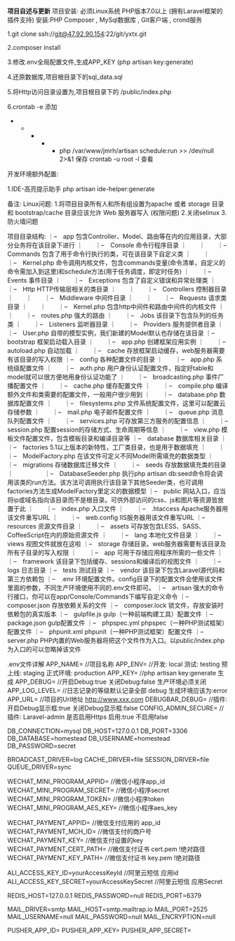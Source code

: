 
******************************项目自述与更新******************************
项目安装:
必须Linux系统  PHP版本7.0以上 (拥有Laravel框架的插件支持)  安装:PHP Composer , MySql数据库 , Git客户端 , crond服务

1.git clone ssh://git@47.92.90.154:22/git/yxtx.git

2.composer install

3.修改.env全局配置文件,生成APP_KEY  (php artisan key:generate)

4.还原数据库,项目根目录下的sql_data.sql

5.将Http访问目录设置为,项目根目录下的 /public/index.php

6.crontab -e 添加
  * * * * * php /var/www/jmrh/artisan schedule:run >> /dev/null 2>&1    保存
  crontab -u root -l   查看

开发环境额外配置:

1.IDE-高亮提示助手
  php artisan ide-helper:generate

备注:
Linux问题:
1.将项目目录所有人和所有组设置为apache 或者 storage 目录和 bootstrap/cache 目录应该允许 Web 服务器写入 (权限问题)
2.关闭selinux
3.防火墙问题

项目目录结构:
｜–　app 包含Controller、Model、路由等在内的应用目录，大部分业务将在该目录下进行
｜　　｜–　Console 命令行程序目录
｜　　｜　　｜–　Commands 包含了用于命令行执行的类，可在该目录下自定义类
｜　　｜　　｜–　Kernel.php 命令调用内核文件，包含commands变量(命令清单，自定义的命令需加入到这里)和schedule方法(用于任务调度，即定时任务)
｜　　｜–　Events 事件目录
｜　　｜–　Exceptions 包含了自定义错误和异常处理类
｜　　｜–　Http HTTP传输层相关的类目录
｜　　｜　　｜–　Controllers 控制器目录
｜　　｜　　｜–　Middleware 中间件目录
｜　　｜　　｜–　Requests 请求类目录
｜　　｜　　｜–　Kernel.php 包含http中间件和路由中间件的内核文件
｜　　｜　　｜–　routes.php 强大的路由
｜　　｜–　Jobs 该目录下包含队列的任务类
｜　　｜–　Listeners 监听器目录
｜　　｜–　Providers 服务提供者目录
｜　　｜–　User.php 自带的模型实例，我们新建的Model默认也存储在该目录
｜–　bootstrap 框架启动载入目录
｜　　｜–　app.php 创建框架应用实例
｜　　｜–　autoload.php 自动加载
｜　　｜–　cache 存放框架启动缓存，web服务器需要有该目录的写入权限
｜–　config 各种配置文件的目录
｜　　｜–　app.php 系统级配置文件
｜　　｜–　auth.php 用户身份认证配置文件，指定好table和model就可以很方便地用身份认证功能了
｜　　｜–　broadcasting.php 事件广播配置文件
｜　　｜–　cache.php 缓存配置文件
｜　　｜–　compile.php 编译额外文件和类需要的配置文件，一般用户很少用到
｜　　｜–　database.php 数据库配置文件
｜　　｜–　filesystems.php 文件系统配置文件，这里可以配置云存储参数
｜　　｜–　mail.php 电子邮件配置文件
｜　　｜–　queue.php 消息队列配置文件
｜　　｜–　services.php 可存放第三方服务的配置信息
｜　　｜–　session.php 配置session的存储方式、生命周期等信息
｜　　｜–　view.php 模板文件配置文件，包含模板目录和编译目录等
｜–　database 数据库相关目录
｜　　｜–　factories 5.1以上版本的新特性，工厂类目录，也是用于数据填充
｜　　｜　　｜–　ModelFactory.php 在该文件可定义不同Model所需填充的数据类型
｜　　｜–　migrations 存储数据库迁移文件
｜　　｜–　seeds 存放数据填充类的目录
｜　　　　　｜–　DatabaseSeeder.php 执行php artisan db:seed命令将会调用该类的run方法。该方法可调用执行该目录下其他Seeder类，也可调用factories方法生成ModelFactory里定义的数据模型
｜–　public 网站入口，应当将ip或域名指向该目录而不是根目录。可供外部访问的css、js和图片等资源皆放置于此
｜　　｜–　index.php 入口文件
｜　　｜–　.htaccess Apache服务器用该文件重写URL
｜　　｜–　web.config IIS服务器用该文件重写URL
｜–　resources 资源文件目录
｜　　｜–　assets 可存放包含LESS、SASS、CoffeeScript在内的原始资源文件
｜　　｜–　lang 本地化文件目录
｜　　｜–　views 视图文件就放在这啦
｜–　storage 存储目录。web服务器需要有该目录及所有子目录的写入权限
｜　　｜–　app 可用于存储应用程序所需的一些文件
｜　　｜–　framework 该目录下包括缓存、sessions和编译后的视图文件
｜　　｜–　logs 日志目录
｜–　tests 测试目录
｜–　vendor 该目录下包含Laravel源代码和第三方依赖包
｜–　.env 环境配置文件。config目录下的配置文件会使用该文件里面的参数，不同生产环境使用不同的.env文件即可。
｜–　artisan 强大的命令行接口，你可以在app/Console/Commands下编写自定义命令
｜–　composer.json 存放依赖关系的文件
｜–　composer.lock 锁文件，存放安装时依赖包的真实版本
｜–　gulpfile.js gulp（一种前端构建工具）配置文件
｜–　package.json gulp配置文件
｜–　phpspec.yml phpspec（一种PHP测试框架）配置文件
｜–　phpunit.xml phpunit（一种PHP测试框架）配置文件
｜–　server.php PHP内置的Web服务器将把这个文件作为入口。以public/index.php为入口的可以忽略掉该文件


.env文件详解
APP_NAME=                                     //项目名称
APP_ENV=                                      //开发: local    测试: testing    预上线: staging    正式环境: production
APP_KEY=                                      //php artisan key:generate 生成
APP_DEBUG=                                    //开启Debug:true   关闭Debug:false 生产环境必须关闭
APP_LOG_LEVEL=                                //日志记录的等级默认记录全部 debug 生成环境应该为:error
APP_URL=                                      //项目的Url地址  http://www.xxx.com
DEBUGBAR_DEBUG=                               //插件: 开启Debug显示框:true   关闭Debug显示框:false
CONFIG_ADMIN_SECURE=                          //插件: Laravel-admin  是否启用Https 启用:true 不启用false

DB_CONNECTION=mysql
DB_HOST=127.0.0.1
DB_PORT=3306
DB_DATABASE=homestead
DB_USERNAME=homestead
DB_PASSWORD=secret

BROADCAST_DRIVER=log
CACHE_DRIVER=file
SESSION_DRIVER=file
QUEUE_DRIVER=sync

WECHAT_MINI_PROGRAM_APPID=                     //微信小程序app_id
WECHAT_MINI_PROGRAM_SECRET=                    //微信小程序secret
WECHAT_MINI_PROGRAM_TOKEN=                     //微信小程序token
WECHAT_MINI_PROGRAM_AES_KEY=                   //微信小程序aes_key

WECHAT_PAYMENT_APPID=                          //微信支付应用的 app_id
WECHAT_PAYMENT_MCH_ID=                         //微信支付的商户号
WECHAT_PAYMENT_KEY=                            //微信支付设置的key
WECHAT_PAYMENT_CERT_PATH=                      //微信支付证书 cert.pem !绝对路径
WECHAT_PAYMENT_KEY_PATH=                       //微信支付证书 key.pem  !绝对路径

ALI_ACCESS_KEY_ID=yourAccessKeyId              //阿里云短信 应用id
ALI_ACCESS_KEY_SECRET=yourAccessKeySecret      //阿里云短信 应用Secret

REDIS_HOST=127.0.0.1
REDIS_PASSWORD=null
REDIS_PORT=6379

MAIL_DRIVER=smtp
MAIL_HOST=smtp.mailtrap.io
MAIL_PORT=2525
MAIL_USERNAME=null
MAIL_PASSWORD=null
MAIL_ENCRYPTION=null

PUSHER_APP_ID=
PUSHER_APP_KEY=
PUSHER_APP_SECRET=
